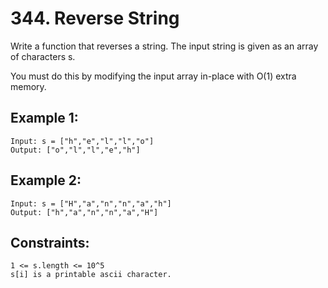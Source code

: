 # 344. Reverse String

Write a function that reverses a string. The input string is given as an array of characters s.

You must do this by modifying the input array in-place with O(1) extra memory.

## Example 1:

    Input: s = ["h","e","l","l","o"]
    Output: ["o","l","l","e","h"]

## Example 2:

    Input: s = ["H","a","n","n","a","h"]
    Output: ["h","a","n","n","a","H"]

## Constraints:

    1 <= s.length <= 10^5
    s[i] is a printable ascii character.